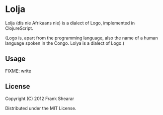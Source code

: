 Lolja
=====

Lolja (dis nie Afrikaans nie) is a dialect of Logo, implemented in ClojureScript.



(Logo is, apart from the programming language, also the name of a human language spoken in the Congo. Lolya is a dialect of Logo.)

## Usage

FIXME: write

## License

Copyright (C) 2012 Frank Shearar

Distributed under the MIT License.
